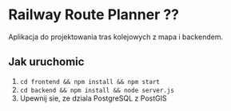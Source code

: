 # Railway Route Planner ??

Aplikacja do projektowania tras kolejowych z mapa i backendem.

## Jak uruchomic

1. `cd frontend && npm install && npm start`
2. `cd backend && npm install && node server.js`
3. Upewnij sie, ze dziala PostgreSQL z PostGIS
